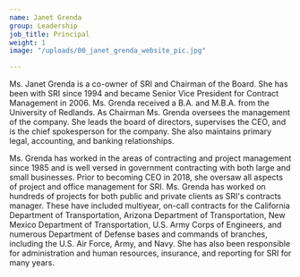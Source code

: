 ```yaml
---
name: Janet Grenda
group: Leadership
job_title: Principal
weight: 1
image: "/uploads/00_janet_grenda_website_pic.jpg"

---
```

Ms. Janet Grenda is a co-owner of SRI and Chairman of the Board.  She has been with SRI since 1994 and became Senior Vice President for Contract Management in 2006. Ms. Grenda received a B.A. and M.B.A. from the University of Redlands. As Chairman Ms. Grenda oversees the management of the company. She leads the board of directors, supervises the CEO, and is the chief spokesperson for the company. She also maintains primary legal, accounting, and banking relationships.

Ms. Grenda has worked in the areas of contracting and project management since 1985 and is well versed in government contracting with both large and small businesses. Prior to becoming CEO in 2018, she oversaw all aspects of project and office management for SRI. Ms. Grenda has worked on hundreds of projects for both public and private clients as SRI's contracts manager. These have included multiyear, on-call contracts for the California Department of Transportation, Arizona Department of Transportation, New Mexico Department of Transportation, U.S. Army Corps of Engineers, and numerous Department of Defense bases and commands of branches, including the U.S. Air Force, Army, and Navy. She has also been responsible for administration and human resources, insurance, and reporting for SRI for many years.
